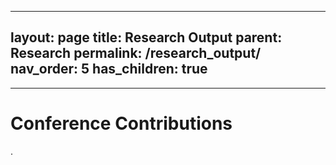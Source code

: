 
---
layout: page
title: Research Output
parent: Research
permalink: /research_output/
nav_order: 5
has_children: true
---
---

# Conference Contributions
.




